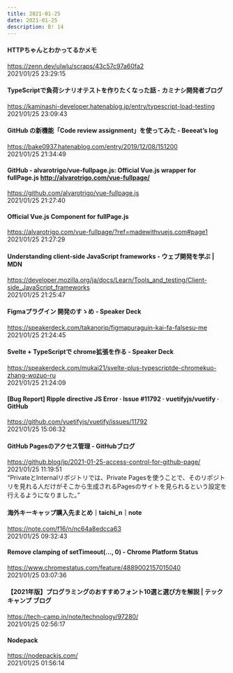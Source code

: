 ```yaml
---
title: 2021-01-25
date: 2021-01-25
description: B! 14
---
```


#### HTTPちゃんとわかってるかメモ
https://zenn.dev/ulwlu/scraps/43c57c97a60fa2<br>
2021/01/25 23:29:15<br>


#### TypeScriptで負荷シナリオテストを作りたくなった話 - カミナシ開発者ブログ
https://kaminashi-developer.hatenablog.jp/entry/typescript-load-testing<br>
2021/01/25 23:09:43<br>


#### GitHub の新機能「Code review assignment」を使ってみた - Beeeat’s log
https://bake0937.hatenablog.com/entry/2019/12/08/151200<br>
2021/01/25 21:34:49<br>


#### GitHub - alvarotrigo/vue-fullpage.js: Official Vue.js wrapper for fullPage.js http://alvarotrigo.com/vue-fullpage/
https://github.com/alvarotrigo/vue-fullpage.js<br>
2021/01/25 21:27:40<br>


#### Official Vue.js Component for fullPage.js
https://alvarotrigo.com/vue-fullpage/?ref=madewithvuejs.com#page1<br>
2021/01/25 21:27:29<br>


#### Understanding client-side JavaScript frameworks - ウェブ開発を学ぶ | MDN
https://developer.mozilla.org/ja/docs/Learn/Tools_and_testing/Client-side_JavaScript_frameworks<br>
2021/01/25 21:25:47<br>


#### Figmaプラグイン 開発のすゝめ - Speaker Deck
https://speakerdeck.com/takanorip/figmapuraguin-kai-fa-falsesu-me<br>
2021/01/25 21:24:45<br>


#### Svelte + TypeScriptで chrome拡張を作る - Speaker Deck
https://speakerdeck.com/mukai21/svelte-plus-typescriptde-chromekuo-zhang-wozuo-ru<br>
2021/01/25 21:24:09<br>


#### [Bug Report] Ripple directive JS Error · Issue #11792 · vuetifyjs/vuetify · GitHub
https://github.com/vuetifyjs/vuetify/issues/11792<br>
2021/01/25 15:06:32<br>


#### GitHub Pagesのアクセス管理 - GitHubブログ
https://github.blog/jp/2021-01-25-access-control-for-github-page/<br>
2021/01/25 11:19:51<br>
“PrivateとInternalリポジトリでは、Private Pagesを使うことで、そのリポジトリを見れる人だけがそこから生成されるPagesのサイトを見られるという設定を行えるようになりました。”


#### 海外キーキャップ購入先まとめ｜taichi_n｜note
https://note.com/f16/n/nc64a8edcca63<br>
2021/01/25 09:32:43<br>


#### Remove clamping of setTimeout(..., 0) - Chrome Platform Status
https://www.chromestatus.com/feature/4889002157015040<br>
2021/01/25 03:07:36<br>


#### 【2021年版】プログラミングのおすすめフォント10選と選び方を解説 | テックキャンプ ブログ
https://tech-camp.in/note/technology/97280/<br>
2021/01/25 02:56:17<br>


#### Nodepack
https://nodepackjs.com/<br>
2021/01/25 01:56:14<br>



